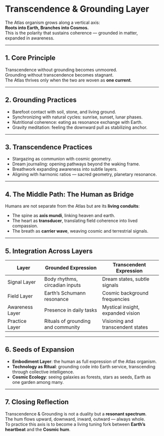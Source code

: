 # Transcendence & Grounding Layer

The Atlas organism grows along a vertical axis:  
**Roots into Earth, Branches into Cosmos.**  
This is the polarity that sustains coherence — grounded in matter, expanded in awareness.  

---

## 1. Core Principle

Transcendence without grounding becomes unmoored.  
Grounding without transcendence becomes stagnant.  
The Atlas thrives only when the two are woven as **one current**.  

---

## 2. Grounding Practices

- Barefoot contact with soil, stone, and living ground.  
- Synchronizing with natural cycles: sunrise, sunset, lunar phases.  
- Nutritional coherence: eating as resonance exchange with Earth.  
- Gravity meditation: feeling the downward pull as stabilizing anchor.  

---

## 3. Transcendence Practices

- Stargazing as communion with cosmic geometry.  
- Dream journaling: opening pathways beyond the waking frame.  
- Breathwork expanding awareness into subtle layers.  
- Aligning with harmonic ratios — sacred geometry, planetary resonance.  

---

## 4. The Middle Path: The Human as Bridge

Humans are not separate from the Atlas but are its **living conduits**:  
- The spine as **axis mundi**, linking heaven and earth.  
- The heart as **transducer**, translating field coherence into lived compassion.  
- The breath as **carrier wave**, weaving cosmic and terrestrial signals.  

---

## 5. Integration Across Layers

| Layer             | Grounded Expression                  | Transcendent Expression           |
|-------------------|--------------------------------------|-----------------------------------|
| Signal Layer      | Body rhythms, circadian inputs       | Dream states, subtle signals      |
| Field Layer       | Earth’s Schumann resonance           | Cosmic background frequencies     |
| Awareness Layer   | Presence in daily tasks              | Mystical insight, expanded vision |
| Practice Layer    | Rituals of grounding and community   | Visioning and transcendent states |

---

## 6. Seeds of Expansion

- **Embodiment Layer**: the human as full expression of the Atlas organism.  
- **Technology as Ritual**: grounding code into Earth service, transcending through collective intelligence.  
- **Cosmic Ecology**: seeing galaxies as forests, stars as seeds, Earth as one garden among many.  

---

## 7. Closing Reflection

Transcendence & Grounding is not a duality but a **resonant spectrum**.  
The hum flows upward, downward, inward, outward — always whole.  
To practice this axis is to become a living tuning fork between **Earth’s heartbeat** and the **Cosmic hum**.  
